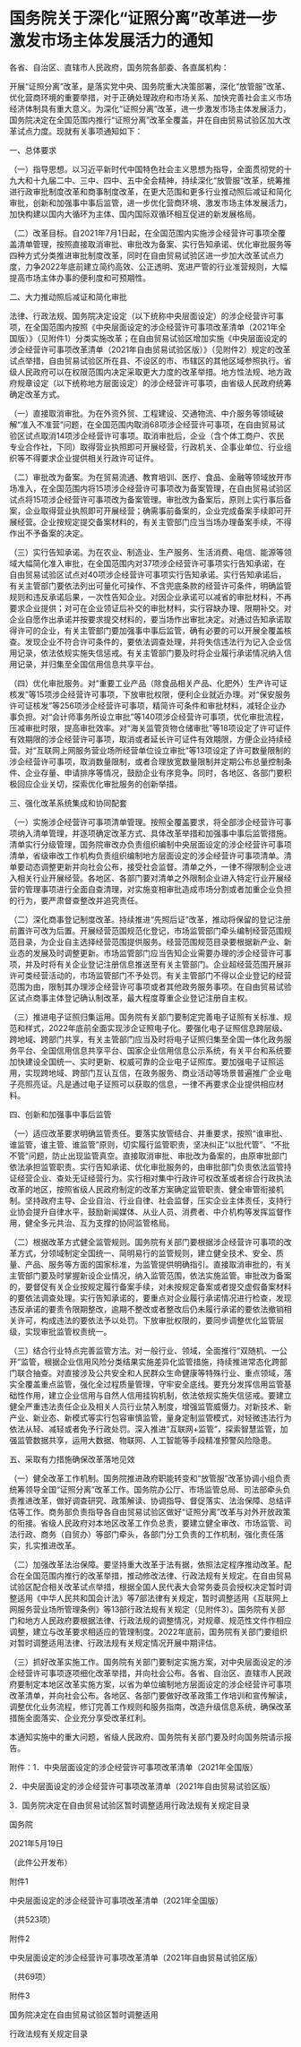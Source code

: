 # 国务院关于深化“证照分离”改革进一步激发市场主体发展活力的通知

各省、自治区、直辖市人民政府，国务院各部委、各直属机构：

开展“证照分离”改革，是落实党中央、国务院重大决策部署，深化“放管服”改革、优化营商环境的重要举措，对于正确处理政府和市场关系、加快完善社会主义市场经济体制具有重大意义。为深化“证照分离”改革，进一步激发市场主体发展活力，国务院决定在全国范围内推行“证照分离”改革全覆盖，并在自由贸易试验区加大改革试点力度。现就有关事项通知如下：

一、总体要求

（一）指导思想。以习近平新时代中国特色社会主义思想为指导，全面贯彻党的十九大和十九届二中、三中、四中、五中全会精神，持续深化“放管服”改革，统筹推进行政审批制度改革和商事制度改革，在更大范围和更多行业推动照后减证和简化审批，创新和加强事中事后监管，进一步优化营商环境、激发市场主体发展活力，加快构建以国内大循环为主体、国内国际双循环相互促进的新发展格局。

（二）改革目标。自2021年7月1日起，在全国范围内实施涉企经营许可事项全覆盖清单管理，按照直接取消审批、审批改为备案、实行告知承诺、优化审批服务等四种方式分类推进审批制度改革，同时在自由贸易试验区进一步加大改革试点力度，力争2022年底前建立简约高效、公正透明、宽进严管的行业准营规则，大幅提高市场主体办事的便利度和可预期性。

二、大力推动照后减证和简化审批

法律、行政法规、国务院决定设定（以下统称中央层面设定）的涉企经营许可事项，在全国范围内按照《中央层面设定的涉企经营许可事项改革清单（2021年全国版）》（见附件1）分类实施改革；在自由贸易试验区增加实施《中央层面设定的涉企经营许可事项改革清单（2021年自由贸易试验区版）》（见附件2）规定的改革试点举措，自由贸易试验区所在县、不设区的市、市辖区的其他区域参照执行。省级人民政府可以在权限范围内决定采取更大力度的改革举措。地方性法规、地方政府规章设定（以下统称地方层面设定）的涉企经营许可事项，由省级人民政府统筹确定改革方式。

（一）直接取消审批。为在外资外贸、工程建设、交通物流、中介服务等领域破解“准入不准营”问题，在全国范围内取消68项涉企经营许可事项，在自由贸易试验区试点取消14项涉企经营许可事项。取消审批后，企业（含个体工商户、农民专业合作社，下同）取得营业执照即可开展经营，行政机关、企事业单位、行业组织等不得要求企业提供相关行政许可证件。

（二）审批改为备案。为在贸易流通、教育培训、医疗、食品、金融等领域放开市场准入，在全国范围内将15项涉企经营许可事项改为备案管理，在自由贸易试验区试点将15项涉企经营许可事项改为备案管理。审批改为备案后，原则上实行事后备案，企业取得营业执照即可开展经营；确需事前备案的，企业完成备案手续即可开展经营。企业按规定提交备案材料的，有关主管部门应当当场办理备案手续，不得作出不予备案的决定。

（三）实行告知承诺。为在农业、制造业、生产服务、生活消费、电信、能源等领域大幅简化准入审批，在全国范围内对37项涉企经营许可事项实行告知承诺，在自由贸易试验区试点对40项涉企经营许可事项实行告知承诺。实行告知承诺后，有关主管部门要依法列出可量化可操作、不含兜底条款的经营许可条件，明确监管规则和违反承诺后果，一次性告知企业。对因企业承诺可以减省的审批材料，不再要求企业提供；对可在企业领证后补交的审批材料，实行容缺办理、限期补交。对企业自愿作出承诺并按要求提交材料的，要当场作出审批决定。对通过告知承诺取得许可的企业，有关主管部门要加强事中事后监管，确有必要的可以开展全覆盖核查。发现企业不符合许可条件的，要依法调查处理，并将失信违法行为记入企业信用记录，依法依规实施失信惩戒。有关主管部门要及时将企业履行承诺情况纳入信用记录，并归集至全国信用信息共享平台。

（四）优化审批服务。对“重要工业产品（除食品相关产品、化肥外）生产许可证核发”等15项涉企经营许可事项，下放审批权限，便利企业就近办理。对“保安服务许可证核发”等256项涉企经营许可事项，精简许可条件和审批材料，减轻企业办事负担。对“会计师事务所设立审批”等140项涉企经营许可事项，优化审批流程，压减审批时限，提高审批效率。对“海关监管货物仓储审批”等18项设定了许可证件有效期限的涉企经营许可事项，取消或者延长许可证件有效期限，方便企业持续经营。对“互联网上网服务营业场所经营单位设立审批”等13项设定了许可数量限制的涉企经营许可事项，取消数量限制，或者合理放宽数量限制并定期公布总量控制条件、企业存量、申请排序等情况，鼓励企业有序竞争。同时，各地区、各部门要积极回应企业关切，探索优化审批服务的创新举措。

三、强化改革系统集成和协同配套

（一）实施涉企经营许可事项清单管理。按照全覆盖要求，将全部涉企经营许可事项纳入清单管理，并逐项确定改革方式、具体改革举措和加强事中事后监管措施。清单实行分级管理，国务院审改办负责组织编制中央层面设定的涉企经营许可事项清单，省级审改工作机构负责组织编制地方层面设定的涉企经营许可事项清单。清单要动态调整更新并向社会公布，接受社会监督。清单之外，一律不得限制企业进入相关行业开展经营。各地区、各部门要对清单之外限制企业进入特定行业开展经营的管理事项进行全面自查清理，对实施变相审批造成市场分割或者加重企业负担的行为，要严肃督查整改并追究责任。

（二）深化商事登记制度改革。持续推进“先照后证”改革，推动将保留的登记注册前置许可改为后置。开展经营范围规范化登记，市场监管部门牵头编制经营范围规范目录，为企业自主选择经营范围提供服务。经营范围规范目录要根据新产业、新业态的发展及时调整更新。市场监管部门应当告知企业需要办理的涉企经营许可事项，并及时将有关企业登记注册信息推送至有关主管部门。企业超经营范围开展非许可类经营活动的，市场监管部门不予处罚。有关主管部门不得以企业登记的经营范围为由，限制其办理涉企经营许可事项或者其他政务服务事项。在自由贸易试验区试点商事主体登记确认制改革，最大程度尊重企业登记注册自主权。

（三）推进电子证照归集运用。国务院有关部门要制定完善电子证照有关标准、规范和样式，2022年底前全面实现涉企证照电子化。要强化电子证照信息跨层级、跨地域、跨部门共享，有关主管部门应当及时将电子证照归集至全国一体化政务服务平台、全国信用信息共享平台、国家企业信用信息公示系统，有关平台和系统要加快建设全国统一、实时更新、权威可靠的企业电子证照库。要加强电子证照运用，实现跨地域、跨部门互认互信，在政务服务、商业活动等场景普遍推广企业电子亮照亮证。凡是通过电子证照可以获取的信息，一律不再要求企业提供相应材料。

四、创新和加强事中事后监管

（一）适应改革要求明确监管责任。要落实放管结合、并重要求，按照“谁审批、谁监管，谁主管、谁监管”原则，切实履行监管职责，坚决纠正“以批代管”、“不批不管”问题，防止出现监管真空。直接取消审批、审批改为备案的，由原审批部门依法承担监管职责。实行告知承诺、优化审批服务的，由审批部门负责依法监管持证经营企业、查处无证经营行为。实行相对集中行政许可权改革或者综合行政执法改革的地区，按照省级人民政府制定的改革方案确定监管职责、健全审管衔接机制。坚持政府主导、企业自治、行业自律、社会监督，压实企业主体责任，支持行业协会提升自律水平，鼓励新闻媒体、从业人员、消费者、中介机构等发挥监督作用，健全多元共治、互为支撑的协同监管格局。

（二）根据改革方式健全监管规则。国务院有关部门要根据涉企经营许可事项的改革方式，分领域制定全国统一、简明易行的监管规则，建立健全技术、安全、质量、产品、服务等方面的国家标准，为监管提供明确指引。直接取消审批的，有关主管部门要及时掌握新设企业情况，纳入监管范围，依法实施监管。审批改为备案的，要督促有关企业按规定履行备案手续，对未按规定备案或者提交虚假备案材料的要依法调查处理。实行告知承诺的，要重点对企业履行承诺情况进行检查，发现违反承诺的要责令限期整改，逾期不整改或者整改后仍未履行承诺的要依法撤销相关许可，构成违法的要依法予以处罚。下放审批权限的，要同步调整优化监管层级，实现审批监管权责统一。

（三）结合行业特点完善监管方法。对一般行业、领域，全面推行“双随机、一公开”监管，根据企业信用风险分类结果实施差异化监管措施，持续推进常态化跨部门联合抽查。对直接涉及公共安全和人民群众生命健康等特殊行业、重点领域，落实全覆盖重点监管，强化全过程质量管理，守牢安全底线。要充分发挥信用监管基础性作用，建立企业信用与自然人信用挂钩机制，依法依规实施失信惩戒。要建立健全严重违法责任企业及相关人员行业禁入制度，增强监管威慑力。对新技术、新产业、新业态、新模式等实行包容审慎监管，量身定制监管模式，对轻微违法行为依法从轻、减轻或者免予行政处罚。深入推进“互联网+监管”，探索智慧监管，加强监管数据共享，运用大数据、物联网、人工智能等手段精准预警风险隐患。

五、采取有力措施确保改革落地见效

（一）健全改革工作机制。国务院推进政府职能转变和“放管服”改革协调小组负责统筹领导全国“证照分离”改革工作。国务院办公厅、市场监管总局、司法部牵头负责推进改革，做好调查研究、政策解读、协调指导、督促落实、法治保障、总结评估等工作。商务部负责指导各自由贸易试验区做好“证照分离”改革与对外开放政策的衔接。省级人民政府对本地区改革工作负总责，要建立健全审改、市场监管、司法行政、商务（自贸办）等部门牵头，各部门分工负责的工作机制，强化责任落实，扎实推进改革。

（二）加强改革法治保障。要坚持重大改革于法有据，依照法定程序推动改革。配合在全国范围内推行的改革举措，推动修改法律、行政法规有关规定。在自由贸易试验区配合相关改革试点举措，根据全国人民代表大会常务委员会授权决定暂时调整适用《中华人民共和国会计法》等7部法律有关规定，暂时调整适用《互联网上网服务营业场所管理条例》等13部行政法规有关规定（见附件3）。国务院有关部门和地方人民政府要根据法律、行政法规的调整情况，对规章、规范性文件作相应调整，建立与改革要求相适应的管理制度。2022年底前，国务院有关部门要组织对暂时调整适用法律、行政法规有关规定情况开展中期评估。

（三）抓好改革实施工作。国务院有关部门要制定实施方案，对中央层面设定的涉企经营许可事项逐项细化改革举措，并向社会公布。各省、自治区、直辖市人民政府要制定本地区改革实施方案，以省为单位编制地方层面设定的涉企经营许可事项改革清单，并向社会公布。各地区、各部门要做好改革政策工作培训和宣传解读，调整优化业务流程，修订完善工作规则和服务指南，改造升级信息系统，确保改革措施全面落实、企业充分享受改革红利。

本通知实施中的重大问题，省级人民政府、国务院有关部门要及时向国务院请示报告。

附件：1．中央层面设定的涉企经营许可事项改革清单（2021年全国版）

2．中央层面设定的涉企经营许可事项改革清单（2021年自由贸易试验区版）

3．国务院决定在自由贸易试验区暂时调整适用行政法规有关规定目录

国务院

2021年5月19日

（此件公开发布）

附件1

中央层面设定的涉企经营许可事项改革清单（2021年全国版）

（共523项）

附件2

中央层面设定的涉企经营许可事项改革清单（2021年自由贸易试验区版）

（共69项）

附件3

国务院决定在自由贸易试验区暂时调整适用

行政法规有关规定目录

